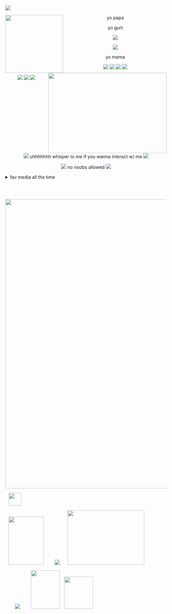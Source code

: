  <img src="https://github.com/user-attachments/assets/69ebd30f-a2cd-420a-b058-10136739e3b7">
  
<p>
<p>
<p>
<p>
  
<div align="center"> 
  
<img align="left" width="180" height="180" src="https://github.com/user-attachments/assets/bff37d46-9a8e-487c-9122-7605b30cd096"/> 

yo papa
 <p>
 <p>
   
<img align="right" width="370" height="250" src="https://github.com/user-attachments/assets/455fc49c-9b10-4550-9a8f-8ef54b58a2f2"/>

yo gurt
<p>
<p>
  
<img align="center"  src="https://github.com/user-attachments/assets/069e3580-6538-4449-8c21-8f09107c3299">

<p>
  <p>
  <p>
<img align="center" src="https://github.com/user-attachments/assets/4cc86684-6683-4a56-8169-e516bfeeedfb">

<p>
  <p>
    
yo mama

<div align=center>
  
<img src="https://github.com/user-attachments/assets/81a7702a-d287-45cf-8635-d96ee2534372"> <img src="https://github.com/user-attachments/assets/108ace13-7f0f-4272-aea5-e6506187e408"> <img src="https://github.com/user-attachments/assets/29078547-a59c-48f4-b08f-9365de27ce71"> <img src="https://external-media.spacehey.net/media/sFeyQwDTWr1274wwUgn_R2n90-pMB6-7y1QiOEfVs8P4=/https://64.media.tumblr.com/fef73f6e41bd21177a19e52d98418cf9/f01b417193c36424-4a/s250x400/e58fe815a45c8545dd2a0e5e1fd07e3946f66df5.gif">

<img src="https://github.com/user-attachments/assets/5f332fd6-2fd5-40c2-8275-e23d4cc3a21b"> <img src="https://github.com/user-attachments/assets/c35dde8a-fba8-4316-845f-a015e67ac79b"> <img src="https://github.com/user-attachments/assets/4f9c4f00-a10c-4760-8cf7-1b644c3b8dc7">
</div>
 <br clear="both"/>
<div align=center>
  <img src="https://github.com/user-attachments/assets/931917f8-bb22-4f5c-88bc-194951e090dd"> uhhhhhhh whisper to me if you wanna interact w/ me <img src="https://github.com/user-attachments/assets/eb11c0ac-6aa5-44f9-916a-12b1d49f21ee"

<p>

<img src="https://github.com/user-attachments/assets/e8bed0d3-9756-4791-996a-47b8aaabd3f5"> no noobs allowed <img src="https://github.com/user-attachments/assets/e8bed0d3-9756-4791-996a-47b8aaabd3f5">
<p>
<p>
  
  <div align="left">
<details>
<summary>fav media all the time</summary>
<br clear="left">
  
  <div align="center">
<img src="https://github.com/user-attachments/assets/963438d7-0b74-4b6d-b8cc-73929a5fa51f"> <img src="https://github.com/user-attachments/assets/57055f8a-bc9e-4554-a3d9-6989e040ca29"> <img src="https://github.com/user-attachments/assets/3b2597c5-871a-40f4-aff7-360833cd79a1"> <img src="https://github.com/user-attachments/assets/064ae5df-f43d-41cf-b699-3b4eca6dd28a"> <img src="https://github.com/user-attachments/assets/ff26fc0f-d39b-4346-b58e-a2d67c094b02"> <img src="https://github.com/user-attachments/assets/bc60f8b4-6c8b-4c27-a9cb-0a2483f33847"> <img src="https://github.com/user-attachments/assets/72f41d54-4200-4248-a362-7c92a9094903"> <img src="https://github.com/user-attachments/assets/eaf30b06-8b4e-4b26-a012-af544c114156">
    
<img src="https://github.com/user-attachments/assets/beb7f4b6-f336-4da4-9cbc-3fdfe78f2553"> <img src="https://pixelsafari.neocities.org/stamps/more/undertale2.png"> <img src="https://github.com/user-attachments/assets/3dfc6c28-26b8-41c9-8535-6b3716ed8cdbq"> <img src="https://github.com/user-attachments/assets/747ed140-a8f7-4a2e-9ee7-0de12c889ba0"> <img src="https://pixelsafari.neocities.org/stamps/more/dog.gif"> <img src="https://github.com/user-attachments/assets/562925e8-8acd-4e1e-9499-155467710131"> <img src="https://github.com/user-attachments/assets/60a75f48-4bce-4a8e-8957-45a0c1dee3f9"> <img src="https://github.com/user-attachments/assets/383655cb-e44d-4bcc-923f-de2d2e702d93"> <img src="https://pixelsafari.neocities.org/stamps/more/fnaf.gif"> <img src="https://adriansblinkiecollection.neocities.org/stamps/e39.png"> <img src="https://pixelsafari.neocities.org/stamps/eva.gif"> <img src="https://adriansblinkiecollection.neocities.org/stamps/j8.png"> <img src="https://github.com/user-attachments/assets/da7b7bfd-fa25-4068-8855-f4214c2e975b"> <img src="https://github.com/user-attachments/assets/4843621f-6283-43f3-80b9-c8e373670a82"> <img src="https://github.com/user-attachments/assets/efd916e6-62b4-437e-99b5-23cb489e8e44"> <img src="https://github.com/user-attachments/assets/489f0549-fdd2-428d-971d-cd476c350c49"> <img width="95" height="55" src="https://github.com/user-attachments/assets/d95234e3-bbe7-43a3-bc9f-6ec7d494520f"> <img width="95" height="55" src="https://github.com/user-attachments/assets/8f512c42-074a-413c-91e2-192e8180215d"> <img width="95" height="55" src="https://github.com/user-attachments/assets/2fd60331-b418-41ce-b7e5-8b3d8fa998eb"> <img src="https://github.com/user-attachments/assets/afdadeff-d610-4d43-a5ee-967a7d4d6420"> <img src="https://github.com/user-attachments/assets/5aceebd0-7918-49b3-8251-cf499829f291"> <img src="https://github.com/user-attachments/assets/c14fd650-96a9-402a-9bba-1fe4c7fadf68"> <img src="https://github.com/user-attachments/assets/85a34f2f-ff89-4853-b11e-81c562db7aef"> <img src="https://github.com/user-attachments/assets/ceb97425-3226-48ae-9133-edf19ce29be6"> <img src="https://github.com/user-attachments/assets/388dc5e9-30ef-49bd-ab54-04fc1d3083ff"> <img src="https://y2k.neocities.org/stamps/tumblr_inline_pe6lwp1j9T1v11djx_1280.gif"> <img src="https://y2k.neocities.org/stamps/tumblr_inline_pe6lvyf45q1v11djx_1280.gif">  <img src="https://y2k.neocities.org/stamps/tumblr_inline_pe6lw1tkVl1v11djx_1280.gif"> <img src="https://y2k.neocities.org/stamps/queen%20miku.gif"> <img src="https://y2k.neocities.org/stamps/tumblr_inline_pe6lvwLg3C1v11djx_1280.gif"> <img src="https://y2k.neocities.org/stamps/tumblr_inline_pe6lw0vkoA1v11djx_1280.gif"> <img src="https://y2k.neocities.org/stamps/tumblr_inline_pe6lwmcBFT1v11djx_1280.gif"> <img src="https://y2k.neocities.org/stamps/tumblr_inline_pe6lwnS1tU1v11djx_1280.gif"> <img src="https://y2k.neocities.org/stamps/tumblr_inline_pe6lwmXgbk1v11djx_1280.gif"> <img src="https://y2k.neocities.org/stamps2/lovely_doraemon_stamp_by_teammist-d4qx27x.gif"> <img src="https://y2k.neocities.org/stamps/tumblr_phusl1y0JK1xk82cxo9_100.gif"> <img src="https://y2k.neocities.org/stamps/tumblr_phusl1y0JK1xk82cxo2_100.gif"> <img src="https://y2k.neocities.org/stamps/tumblr_phusl1y0JK1xk82cxo1_100.gif"> <img src="https://y2k.neocities.org/stamps2/kyubey_stamp_by_death_summoner-d4omq88.png">

<img src="https://pixelsafari.neocities.org/stamps/portal1.png">
<img src="https://64.media.tumblr.com/b2ac2e6aabadeb8b3553d9caa3b8ebb6/f06d09507e506cb1-4f/s100x200/e265fa9ab6b7c5e68d14687ccb1930b0b3148109.gif"> 
<img src="https://y2k.neocities.org/stamps/tumblr_pdu1u6f4Fy1wpplaao3_100.gif">
<img src="https://y2k.neocities.org/stamps/tumblr_pbyzqd09lD1xzybrpo6_100.gif">
<img src="https://y2k.neocities.org/stamps/tumblr_pdu1u6f4Fy1wpplaao4_100.png">
<img src="https://y2k.neocities.org/stamps/tumblr_pblryrISUf1xzybrpo6_100.png">
<img src="https://y2k.neocities.org/stamps/tumblr_pbyzqd09lD1xzybrpo1_100.gif">
<img src="https://y2k.neocities.org/stamps/tumblr_pbx7ekLOcg1xzybrpo3_100.png">
<img src="https://pixelsafari.neocities.org/stamps/more/water2.gif">
<img src="https://y2k.neocities.org/stamps/tumblr_inline_pe6lc5NODF1v11djx_1280.gif">
<img src="https://y2k.neocities.org/stamps/tumblr_pbyzqd09lD1xzybrpo4_100.gif">
<img src="https://y2k.neocities.org/stamps/tumblr_pbyzqd09lD1xzybrpo3_100.gif">
<img src="https://y2k.neocities.org/stamps2/pastel%20(10).gif">
<img src="https://y2k.neocities.org/stamps/tumblr_inline_pe6lc5NODF1v11djx_1280.gif">
<img src="https://y2k.neocities.org/stamps2/tumblr_inline_p25mcqZLDR1ux8fd4_500.gif">
<img src="https://y2k.neocities.org/stamps2/no_stamp_by_x_bronwen_x-d6yegcc.png">
<img src="https://y2k.neocities.org/stamps2/c86b329ea22875dc22256b5854bff397-d4wl570.png">
<img src="https://y2k.neocities.org/stamps2/old_web_stamp_by_vtge-dcgi6h4.png">
 
<img src="https://adriansblinkiecollection.neocities.org/stamps/a39.png">
<img src="https://pixelsafari.neocities.org/stamps/more/3ds.gif">
<img src="https://pixelsafari.neocities.org/stamps/more/meta4.gif">
<img src="https://adriansblinkiecollection.neocities.org/stamps/a8.gif">
<img src="https://adriansblinkiecollection.neocities.org/stamps/f61.gif">
<img src="https://adriansblinkiecollection.neocities.org/stamps/b19.gif">
<img src="https://adriansblinkiecollection.neocities.org/stamps/b6.png">
<img src="https://64.media.tumblr.com/d8604b3396f4451a3565ac9871314d7c/0855d29a81835367-60/s250x400/917eddab6925a533b043b569e49cc4258cefa218.gif">
<img src="https://64.media.tumblr.com/18d9956162370249106a887cd64d12a9/0855d29a81835367-e3/s250x400/29ddad4be4c7bdfa052fee7acd214326c36452c1.gif">
<img src="https://64.media.tumblr.com/1baaf594781c1d4f187cdaa64eb75227/0855d29a81835367-8a/s250x400/d773dbbe267711f77be7e2f9ca5ca9661cfd1206.gif">
<img src="https://64.media.tumblr.com/abf36c911f46748ad6fb065af47f837a/d48a94161a61dbe8-f0/s100x200/f2c1403ffd4ac9a2dc2d4e2fcc83c87df1ac99e7.gif">
<img src="https://64.media.tumblr.com/46f87917f579612b904ef5db2fad49bd/c4ed8207c3755f79-2b/s100x200/9f5b7fa87a402b4c4a2b70328fdd3646c7cd86b8.gif">
<img src="https://64.media.tumblr.com/b21e990cfbcc3b66489f88d7af558e24/0855d29a81835367-48/s250x400/098527b164f2637089872fd2bc3c26943cd9be4f.gif">
<img src="https://adriansblinkiecollection.neocities.org/stamps/c12.png">
<img src="https://adriansblinkiecollection.neocities.org/stamps/b56.png">
<img src="https://pixelbank.neocities.org/stamp/silly/065e48a2.png">
<img src="https://pixelbank.neocities.org/stamp/silly/3f82ffd8.png">
<img src="https://adriansblinkiecollection.neocities.org/stamps/b45.gif">
<img src="https://adriansblinkiecollection.neocities.org/stamps/e73.png">
<img src="https://adriansblinkiecollection.neocities.org/stamps/b39.png">
<img src="https://y2k.neocities.org/stamps/tumblr_p65xsqxXBo1te4ajdo4_100.gif">
<img src="https://pixelsafari.neocities.org/stamps/portal2.png">

<p>
<img src="https://y2k.neocities.org/stamps2/continue_anyway_by_kicked_in_teeth-dbvqsb1.png">

  <p>
    
  <p>

      
</details>
  <p>
    
<br clear="left"/>

<div align="center">
  
 <img width="900" height="15" src="https://github.com/user-attachments/assets/7ae403de-3508-4c10-aec1-b71b2faababa"/>
 <img width="900" src="https://github.com/user-attachments/assets/1302358e-0178-41af-bc2c-401cc9f102d3">
 <p>
  <p>
  <p>
 <p>
       
<div align="left">
  
  <img src="https://github.com/user-attachments/assets/e4a6574e-ff5b-476a-b916-7c738bd5c054" height="40" hspace="10"> 
  
  <img src="https://github.com/user-attachments/assets/07d993f5-2c62-4a18-b799-f4d5e93f2b3f"
 height="150" width="110" hspace="10">
 <img src="https://github.com/user-attachments/assets/c3ec1504-0943-41c3-b37d-a868abe22aca" hspace="20"> <img src="https://github.com/user-attachments/assets/0a8d93ea-01b7-4c6b-a337-e680fc968b3e" height="170" width="240">


 
 <img src="https://github.com/user-attachments/assets/23dce15b-e771-4a02-964d-676963657aae" hspace="30"> <img src="https://github.com/user-attachments/assets/2e9e866a-ed86-4248-ad63-cfd9f15b6ed8" height="120" width="90"> <img src="https://github.com/user-attachments/assets/7533335b-440d-4343-8cc3-2811b1e3c36a" height="100" width="90" hspace="10">




  
</p>
